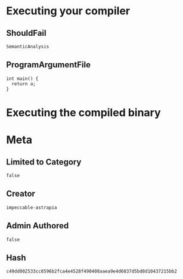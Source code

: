 # Executing your compiler

## ShouldFail

```
SemanticAnalysis
```

## ProgramArgumentFile

```
int main() {
  return a;
}
```

# Executing the compiled binary

# Meta

## Limited to Category

```
false
```

## Creator

```
impeccable-astrapia
```

## Admin Authored

```
false
```

## Hash

```
c49dd002533cc8596b2fca4e4528f490408aaea9e4d6037d5bd8d10437215bb2
```
